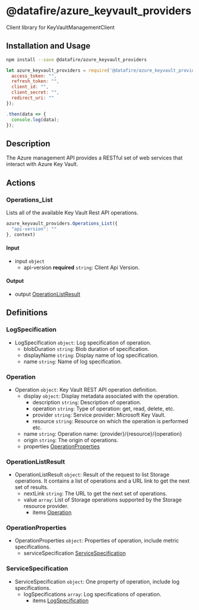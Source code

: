 # @datafire/azure_keyvault_providers

Client library for KeyVaultManagementClient

## Installation and Usage
```bash
npm install --save @datafire/azure_keyvault_providers
```
```js
let azure_keyvault_providers = require('@datafire/azure_keyvault_providers').create({
  access_token: "",
  refresh_token: "",
  client_id: "",
  client_secret: "",
  redirect_uri: ""
});

.then(data => {
  console.log(data);
});
```

## Description

The Azure management API provides a RESTful set of web services that interact with Azure Key Vault.

## Actions

### Operations_List
Lists all of the available Key Vault Rest API operations.


```js
azure_keyvault_providers.Operations_List({
  "api-version": ""
}, context)
```

#### Input
* input `object`
  * api-version **required** `string`: Client Api Version.

#### Output
* output [OperationListResult](#operationlistresult)



## Definitions

### LogSpecification
* LogSpecification `object`: Log specification of operation.
  * blobDuration `string`: Blob duration of specification.
  * displayName `string`: Display name of log specification.
  * name `string`: Name of log specification.

### Operation
* Operation `object`: Key Vault REST API operation definition.
  * display `object`: Display metadata associated with the operation.
    * description `string`: Description of operation.
    * operation `string`: Type of operation: get, read, delete, etc.
    * provider `string`: Service provider: Microsoft Key Vault.
    * resource `string`: Resource on which the operation is performed etc.
  * name `string`: Operation name: {provider}/{resource}/{operation}
  * origin `string`: The origin of operations.
  * properties [OperationProperties](#operationproperties)

### OperationListResult
* OperationListResult `object`: Result of the request to list Storage operations. It contains a list of operations and a URL link to get the next set of results.
  * nextLink `string`: The URL to get the next set of operations.
  * value `array`: List of Storage operations supported by the Storage resource provider.
    * items [Operation](#operation)

### OperationProperties
* OperationProperties `object`: Properties of operation, include metric specifications.
  * serviceSpecification [ServiceSpecification](#servicespecification)

### ServiceSpecification
* ServiceSpecification `object`: One property of operation, include log specifications.
  * logSpecifications `array`: Log specifications of operation.
    * items [LogSpecification](#logspecification)


